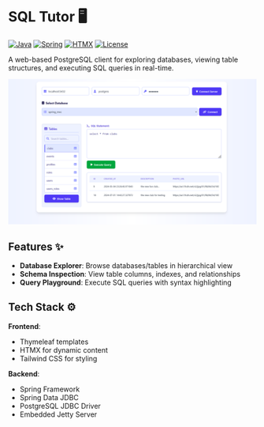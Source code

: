 # SQL Tutor :desktop_computer:

[![Java](https://img.shields.io/badge/Java-17+-blue?logo=openjdk)](https://openjdk.org/)
[![Spring](https://img.shields.io/badge/Spring-6+-6DB33F?logo=spring)](https://spring.io/)
[![HTMX](https://img.shields.io/badge/HTMX-1.9.0-0A0A0A?logo=htmx)](https://htmx.org/)
[![License](https://img.shields.io/badge/License-MIT-green.svg)](LICENSE)

A web-based PostgreSQL client for exploring databases, viewing table structures, and executing SQL queries in real-time.

![SQL Tutor Interface Concept](screenshots/screenshot.png)

## Features :sparkles:

-   **Database Explorer**: Browse databases/tables in hierarchical view
-   **Schema Inspection**: View table columns, indexes, and relationships
-   **Query Playground**: Execute SQL queries with syntax highlighting

## Tech Stack :gear:

**Frontend**:

-   Thymeleaf templates
-   HTMX for dynamic content
-   Tailwind CSS for styling

**Backend**:

-   Spring Framework
-   Spring Data JDBC
-   PostgreSQL JDBC Driver
-   Embedded Jetty Server

